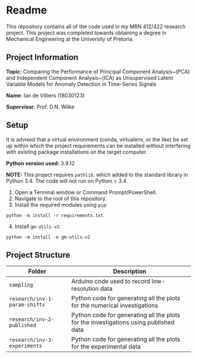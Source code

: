 # Readme
This repository contains all of the code used in my MRN 412/422 research project.
This project was completed towards obtaining a degree in Mechanical Engineering
at the University of Pretoria.

## Project Information
**Topic:** Comparing the Performance of Principal Component Analysis~(PCA) and Independent Component Analysis~(ICA) as Unsupervised Latent Variable Models for Anomaly Detection in Time-Series Signals

**Name**: Ian de Villiers (18030123)

**Supervisor**: Prof. D.N. Wilke

## Setup
It is advised that a virtual environment (conda, virtualenv, or the like) be set up within which the project requirements can be installed without interfering with existing package installations on the target computer.

**Python version used:** 3.9.12

**NOTE:** This project requires `pathlib`, which added to the standard library in Python 3.4. The code will not run on Python < 3.4.

1. Open a Terminal window or Command Prompt/PowerShell.
2. Navigate to the root of this repository.
3. Install the required modules using `pip`:
```
python -m install -r requirements.txt
```
4. Install ```gm-utils-v2```:
```
python -m install -e gm-utils-v2
```

## Project Structure
<!-- | `research`           | Python code for generating all the plots shown in the report | -->
| Folder | Description |
|--------|-------------|
| `sampling` | Arduino code used to record low-resolution data |
| `research/inv-1-param-shifts` | Python code for generating all the plots for the numerical investigations |
| `research/inv-2-published` | Python code for generating all the plots for the investigations using published data |
| `research/inv-3-experiments` | Python code for generating all the plots for the experimental data |

